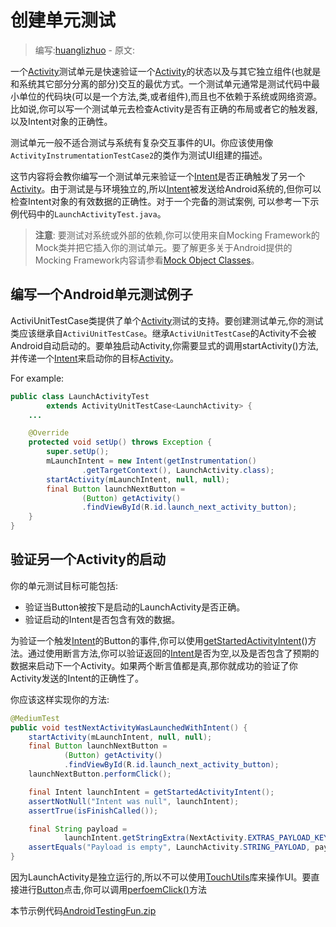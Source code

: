 # 创建单元测试

> 编写:[huanglizhuo](https://github.com/huanglizhuo) - 原文:

一个[Activity](http://developer.android.com/reference/android/app/Activity.html)测试单元是快速验证一个[Activity](http://developer.android.com/reference/android/app/Activity.html)的状态以及与其它独立组件(也就是和系统其它部分分离的部分)交互的最优方式。一个测试单元通常是测试代码中最小单位的代码块(可以是一个方法,类,或者组件),而且也不依赖于系统或网络资源。比如说,你可以写一个测试单元去检查Activity是否有正确的布局或者它的触发器,以及Intent对象的正确性。

测试单元一般不适合测试与系统有复杂交互事件的UI。你应该使用像`ActivityInstrumentationTestCase2`的类作为测试UI组建的描述。

这节内容将会教你编写一个测试单元来验证一个[Intent](http://developer.android.com/reference/android/content/Intent.html)是否正确触发了另一个[Activity](http://developer.android.com/reference/android/app/Activity.html)。由于测试是与环境独立的,所以[Intent](http://developer.android.com/reference/android/content/Intent.html)被发送给Android系统的,但你可以检查Intent对象的有效数据的正确性。对于一个完备的测试案例, 可以参考一下示例代码中的`LaunchActivityTest.java`。

> **注意**: 要测试对系统或外部的依赖,你可以使用来自Mocking Framework的Mock类并把它插入你的测试单元。要了解更多关于Android提供的Mocking Framework内容请参看[Mock Object Classes](http://developer.android.com/tools/testing/testing_android.html#MockObjectClasses)。

## 编写一个Android单元测试例子

ActiviUnitTestCase类提供了单个[Activity](http://developer.android.com/reference/android/app/Activity.html)测试的支持。要创建测试单元,你的测试类应该继承自`ActiviUnitTestCase`。继承`ActiviUnitTestCase`的Activity不会被Android自动启动的。要单独启动Activity,你需要显式的调用startActivity()方法,并传递一个[Intent](http://developer.android.com/reference/android/content/Intent.html)来启动你的目标[Activity](http://developer.android.com/reference/android/app/Activity.html)。

For example:

```java
public class LaunchActivityTest
        extends ActivityUnitTestCase<LaunchActivity> {
    ...

    @Override
    protected void setUp() throws Exception {
        super.setUp();
        mLaunchIntent = new Intent(getInstrumentation()
                .getTargetContext(), LaunchActivity.class);
        startActivity(mLaunchIntent, null, null);
        final Button launchNextButton =
                (Button) getActivity()
                .findViewById(R.id.launch_next_activity_button);
    }
}
```

## 验证另一个Activity的启动

你的单元测试目标可能包括:

* 验证当Button被按下是启动的LaunchActivity是否正确。
* 验证启动的Intent是否包含有效的数据。

为验证一个触发[Intent](http://developer.android.com/reference/android/content/Intent.html)的Button的事件,你可以使用[getStartedActivityIntent](http://developer.android.com/reference/android/test/ActivityUnitTestCase.html#getStartedActivityIntent())()方法。通过使用断言方法,你可以验证返回的[Intent](http://developer.android.com/reference/android/content/Intent.html)是否为空,以及是否包含了预期的数据来启动下一个Activity。如果两个断言值都是真,那你就成功的验证了你Activity发送的Intent的正确性了。

你应该这样实现你的方法:

```java
@MediumTest
public void testNextActivityWasLaunchedWithIntent() {
    startActivity(mLaunchIntent, null, null);
    final Button launchNextButton =
            (Button) getActivity()
            .findViewById(R.id.launch_next_activity_button);
    launchNextButton.performClick();

    final Intent launchIntent = getStartedActivityIntent();
    assertNotNull("Intent was null", launchIntent);
    assertTrue(isFinishCalled());

    final String payload =
            launchIntent.getStringExtra(NextActivity.EXTRAS_PAYLOAD_KEY);
    assertEquals("Payload is empty", LaunchActivity.STRING_PAYLOAD, payload);
}
```

因为LaunchActivity是独立运行的,所以不可以使用[TouchUtils](http://developer.android.com/reference/android/test/TouchUtils.html)库来操作UI。要直接进行[Button](http://developer.android.com/reference/android/widget/Button.html)点击,你可以调用[perfoemClick()](http://developer.android.com/reference/android/view/View.html#performClick())方法

本节示例代码[AndroidTestingFun.zip](http://developer.android.com/shareables/training/AndroidTestingFun.zip)

